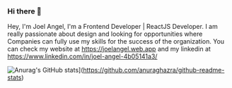 ### Hi there 👋

Hey, I'm Joel Angel, I'm a Frontend Developer | ReactJS Developer. I am really passionate about design and looking for opportunities where Companies can fully use my skills for the success of the organization. You can check my website at https://joelangel.web.app and my linkedin at https://www.linkedin.com/in/joel-angel-4b05141a3/

![Anurag's GitHub stats](https://github-readme-stats.vercel.app/api?username=JoelAngels)](https://github.com/anuraghazra/github-readme-stats)
